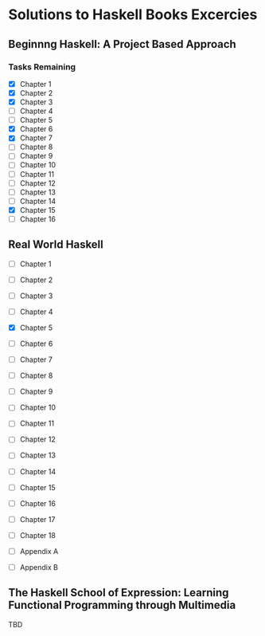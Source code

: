 # Solutions to Haskell Books Excercies

## Beginnng Haskell: A Project Based Approach

### Tasks Remaining
  - [x] Chapter 1
  - [x] Chapter 2
  - [x] Chapter 3
  - [ ] Chapter 4
  - [ ] Chapter 5
  - [x] Chapter 6
  - [x] Chapter 7
  - [ ] Chapter 8 
  - [ ] Chapter 9
  - [ ] Chapter 10
  - [ ] Chapter 11
  - [ ] Chapter 12
  - [ ] Chapter 13
  - [ ] Chapter 14
  - [x] Chapter 15
  - [ ] Chapter 16

## Real World Haskell
- [ ] Chapter 1
- [ ] Chapter 2
- [ ] Chapter 3
- [ ] Chapter 4
- [x] Chapter 5
- [ ] Chapter 6
- [ ] Chapter 7
- [ ] Chapter 8
- [ ] Chapter 9
- [ ] Chapter 10
- [ ] Chapter 11
- [ ] Chapter 12
- [ ] Chapter 13
- [ ] Chapter 14
- [ ] Chapter 15
- [ ] Chapter 16
- [ ] Chapter 17
- [ ] Chapter 18
- [ ] Appendix A
- [ ] Appendix B


## The Haskell School of Expression: Learning Functional Programming through Multimedia

TBD
